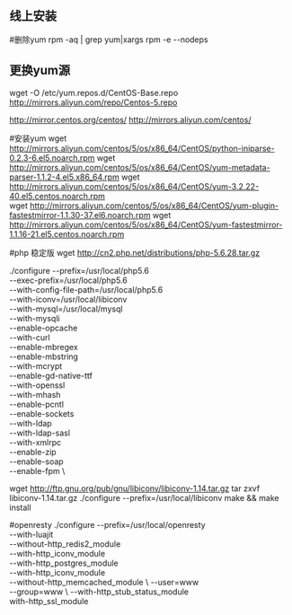 ## 线上安装



#删除yum
rpm -aq | grep yum|xargs rpm -e --nodeps

## 更换yum源
wget -O /etc/yum.repos.d/CentOS-Base.repo http://mirrors.aliyun.com/repo/Centos-5.repo

http://mirror.centos.org/centos/
http://mirrors.aliyun.com/centos/

#安装yum
wget http://mirrors.aliyun.com/centos/5/os/x86_64/CentOS/python-iniparse-0.2.3-6.el5.noarch.rpm
wget http://mirrors.aliyun.com/centos/5/os/x86_64/CentOS/yum-metadata-parser-1.1.2-4.el5.x86_64.rpm
wget http://mirrors.aliyun.com/centos/5/os/x86_64/CentOS/yum-3.2.22-40.el5.centos.noarch.rpm  
wget http://mirrors.aliyun.com/centos/5/os/x86_64/CentOS/yum-plugin-fastestmirror-1.1.30-37.el6.noarch.rpm
wget http://mirrors.aliyun.com/centos/5/os/x86_64/CentOS/yum-fastestmirror-1.1.16-21.el5.centos.noarch.rpm



#php 稳定版
wget http://cn2.php.net/distributions/php-5.6.28.tar.gz

./configure --prefix=/usr/local/php5.6 \
--exec-prefix=/usr/local/php5.6 \
--with-config-file-path=/usr/local/php5.6 \
--with-iconv=/usr/local/libiconv \
--with-mysql=/usr/local/mysql \
--with-mysqli \
--enable-opcache \
--with-curl \
--enable-mbregex \
--enable-mbstring \
--with-mcrypt \
--enable-gd-native-ttf \
--with-openssl \
--with-mhash \
--enable-pcntl \
--enable-sockets \
--with-ldap \
--with-ldap-sasl \
--with-xmlrpc \
--enable-zip \
--enable-soap \
--enable-fpm \


wget http://ftp.gnu.org/pub/gnu/libiconv/libiconv-1.14.tar.gz
tar zxvf libiconv-1.14.tar.gz 
./configure --prefix=/usr/local/libiconv 
make && make install

#openresty
./configure --prefix=/usr/local/openresty \
--with-luajit \
--without-http_redis2_module \
--with-http_iconv_module \
--with-http_postgres_module \
--with-http_iconv_module \
--without-http_memcached_module \ 
--user=www \
--group=www \ 
--with-http_stub_status_module \
with-http_ssl_module
